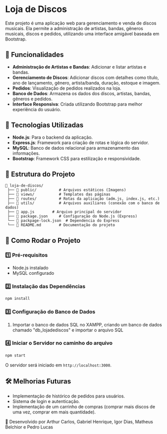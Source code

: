 # Loja de Discos

Este projeto é uma aplicação web para gerenciamento e venda de discos musicais. Ela permite a administração de artistas, bandas, gêneros musicais, discos e pedidos, utilizando uma interface amigável baseada em Bootstrap.

## 📌 Funcionalidades

- **Administração de Artistas e Bandas**: Adicionar e listar artistas e bandas.
- **Gerenciamento de Discos**: Adicionar discos com detalhes como título, ano de lançamento, gênero, artista/banda, duração, estoque e imagem.
- **Pedidos**: Visualização de pedidos realizados na loja.
- **Banco de Dados**: Armazena os dados dos discos, artistas, bandas, gêneros e pedidos.
- **Interface Responsiva**: Criada utilizando Bootstrap para melhor experiência do usuário.

## 🚀 Tecnologias Utilizadas

- **Node.js**: Para o backend da aplicação.
- **Express.js**: Framework para criação de rotas e lógica do servidor.
- **MySQL**: Banco de dados relacional para armazenamento das informações.
- **Bootstrap**: Framework CSS para estilização e responsividade.

## 📂 Estrutura do Projeto

```
📁 loja-de-discos/
 ├── 📁 public/          # Arquivos estáticos (Imagens)
 ├── 📁 views/           # Templates das páginas
 ├── 📁 routes/          # Rotas da aplicação (adm.js, index.js, etc.)
 ├── 📁 utils/           # Arquivos auxiliares (conexão com o banco de dados)
 ├── 📄 app.js        # Arquivo principal do servidor
 ├── 📄 package.json     # Configuração do Node.js (Express)
 └── 📄 packpage-lock.json  # Dependencia do Express
 └── 📄 README.md        # Documentação do projeto
```

## 🎯 Como Rodar o Projeto

### 1️⃣ Pré-requisitos

- Node.js instalado
- MySQL configurado

### 2️⃣ Instalação das Dependências

```sh
npm install
```

### 3️⃣ Configuração do Banco de Dados

1. Importar o banco de dados SQL no XAMPP, criando um banco de dados chamado "db_lojadediscos" e importar o arquivo SQL

### 4️⃣ Iniciar o Servidor no caminho do arquivo

```sh
npm start
```

O servidor será iniciado em `http://localhost:3000`.

## 🛠 Melhorias Futuras

- Implementação de histórico de pedidos para usuários.
- Sistema de login e autenticação.
- Implementação de um carrinho de compras (comprar mais discos de uma vez, comprar em mais quantidade).

📌 Desenvolvido por Arthur Carlos, Gabriel Henrique, Igor Dias, Matheus Belchior e Pedro Lucas

